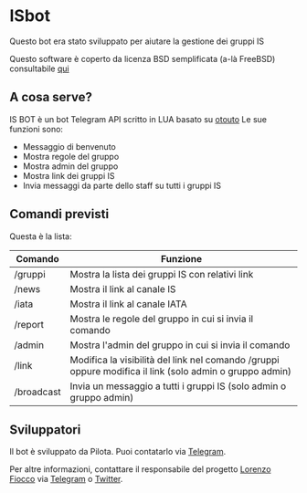 # ISbot
Questo bot era stato sviluppato per aiutare la gestione dei gruppi IS

Questo software è coperto da licenza BSD semplificata (a-là FreeBSD) consultabile [qui](https://github.com/IATAdev/ISbot/blob/master/LICENSE)

## A cosa serve?
IS BOT è un bot Telegram API scritto in LUA basato su [otouto](https://github.com/topkecleon/otouto)
Le sue funzioni sono:
- Messaggio di benvenuto 
- Mostra regole del gruppo 
- Mostra admin del gruppo 
- Mostra link dei gruppi IS 
- Invia messaggi da parte dello staff su tutti i gruppi IS


## Comandi previsti
Questa è la lista:

| Comando | Funzione |
|---------|----------|
| /gruppi | Mostra la lista dei gruppi IS con relativi link |
| /news | Mostra il link al canale IS |
| /iata | Mostra il link al canale IATA |
| /report | Mostra le regole del gruppo in cui si invia il comando |
| /admin | Mostra l'admin del gruppo in cui si invia il comando |
| /link | Modifica la visibilità del link nel comando /gruppi oppure modifica il link (solo admin o gruppo admin) |
| /broadcast | Invia un messaggio a tutti i gruppi IS (solo admin o gruppo admin) |

## Sviluppatori
Il bot è sviluppato da Pilota. Puoi contatarlo via [Telegram](https://telegram.me/pilota).

Per altre informazioni, contattare il responsabile del progetto [Lorenzo Fiocco](https://github.com/lollofra) via [Telegram](https://telegram.me/Lorenzo) o [Twitter](https://twitter.com/Lorenzo_Fiocco).
